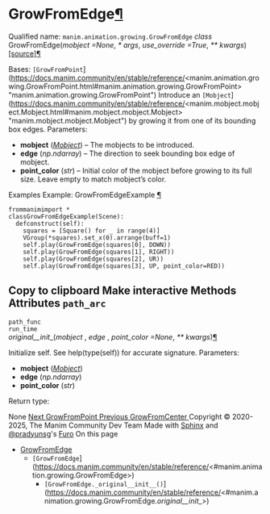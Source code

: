 # GrowFromEdge[¶](https://docs.manim.community/en/stable/reference/<#growfromedge> "Link to this heading")
Qualified name: `manim.animation.growing.GrowFromEdge`
_class_ GrowFromEdge(_mobject =None_, _* args_, _use_override =True_, _** kwargs_)[[source]](https://docs.manim.community/en/stable/reference/<../_modules/manim/animation/growing.html#GrowFromEdge>)[¶](https://docs.manim.community/en/stable/reference/<#manim.animation.growing.GrowFromEdge> "Link to this definition")
    
Bases: `[GrowFromPoint`](https://docs.manim.community/en/stable/reference/<manim.animation.growing.GrowFromPoint.html#manim.animation.growing.GrowFromPoint> "manim.animation.growing.GrowFromPoint")
Introduce an `[Mobject`](https://docs.manim.community/en/stable/reference/<manim.mobject.mobject.Mobject.html#manim.mobject.mobject.Mobject> "manim.mobject.mobject.Mobject") by growing it from one of its bounding box edges.
Parameters:
    
  * **mobject** ([_Mobject_](https://docs.manim.community/en/stable/reference/<manim.mobject.mobject.Mobject.html#manim.mobject.mobject.Mobject> "manim.mobject.mobject.Mobject")) – The mobjects to be introduced.
  * **edge** (_np.ndarray_) – The direction to seek bounding box edge of mobject.
  * **point_color** (_str_) – Initial color of the mobject before growing to its full size. Leave empty to match mobject’s color.


Examples
Example: GrowFromEdgeExample [¶](https://docs.manim.community/en/stable/reference/<#growfromedgeexample>)
```
frommanimimport *
classGrowFromEdgeExample(Scene):
  defconstruct(self):
    squares = [Square() for _ in range(4)]
    VGroup(*squares).set_x(0).arrange(buff=1)
    self.play(GrowFromEdge(squares[0], DOWN))
    self.play(GrowFromEdge(squares[1], RIGHT))
    self.play(GrowFromEdge(squares[2], UR))
    self.play(GrowFromEdge(squares[3], UP, point_color=RED))

```
Copy to clipboard
Make interactive
Methods
Attributes
`path_arc`  
---  
`path_func`  
`run_time`  
_original__init__(_mobject_ , _edge_ , _point_color =None_, _** kwargs_)[¶](https://docs.manim.community/en/stable/reference/<#manim.animation.growing.GrowFromEdge._original__init__> "Link to this definition")
    
Initialize self. See help(type(self)) for accurate signature.
Parameters:
    
  * **mobject** ([_Mobject_](https://docs.manim.community/en/stable/reference/<manim.mobject.mobject.Mobject.html#manim.mobject.mobject.Mobject> "manim.mobject.mobject.Mobject"))
  * **edge** (_np.ndarray_)
  * **point_color** (_str_)


Return type:
    
None
[ Next GrowFromPoint ](https://docs.manim.community/en/stable/reference/<manim.animation.growing.GrowFromPoint.html>) [ Previous GrowFromCenter ](https://docs.manim.community/en/stable/reference/<manim.animation.growing.GrowFromCenter.html>)
Copyright © 2020-2025, The Manim Community Dev Team 
Made with [Sphinx](https://docs.manim.community/en/stable/reference/<https:/www.sphinx-doc.org/>) and [@pradyunsg](https://docs.manim.community/en/stable/reference/<https:/pradyunsg.me>)'s [Furo](https://docs.manim.community/en/stable/reference/<https:/github.com/pradyunsg/furo>)
On this page 
  * [GrowFromEdge](https://docs.manim.community/en/stable/reference/<#>)
    * `[GrowFromEdge`](https://docs.manim.community/en/stable/reference/<#manim.animation.growing.GrowFromEdge>)
      * `[GrowFromEdge._original__init__()`](https://docs.manim.community/en/stable/reference/<#manim.animation.growing.GrowFromEdge._original__init__>)


